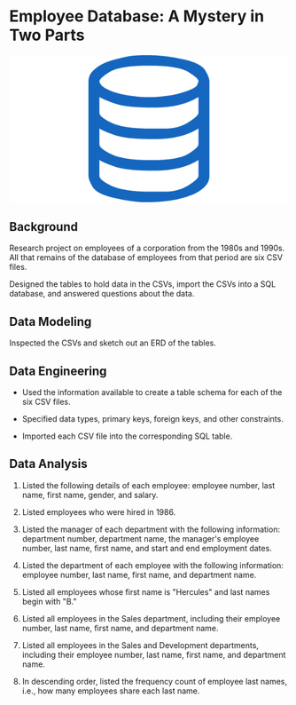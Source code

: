 # Employee Database: A Mystery in Two Parts

![sql.png](sql.png)

## Background

Research project on employees of a corporation from the 1980s and 1990s. All that remains of the database of employees from that period are six CSV files.

Designed the tables to hold data in the CSVs, import the CSVs into a SQL database, and answered questions about the data. 

## Data Modeling

Inspected the CSVs and sketch out an ERD of the tables.

## Data Engineering

* Used the information available to create a table schema for each of the six CSV files.

* Specified data types, primary keys, foreign keys, and other constraints.

* Imported each CSV file into the corresponding SQL table.

## Data Analysis

1. Listed the following details of each employee: employee number, last name, first name, gender, and salary.

2. Listed employees who were hired in 1986.

3. Listed the manager of each department with the following information: department number, department name, the manager's employee number, last name, first name, and start and end employment dates.

4. Listed the department of each employee with the following information: employee number, last name, first name, and department name.

5. Listed all employees whose first name is "Hercules" and last names begin with "B."

6. Listed all employees in the Sales department, including their employee number, last name, first name, and department name.

7. Listed all employees in the Sales and Development departments, including their employee number, last name, first name, and department name.

8. In descending order, listed the frequency count of employee last names, i.e., how many employees share each last name.
